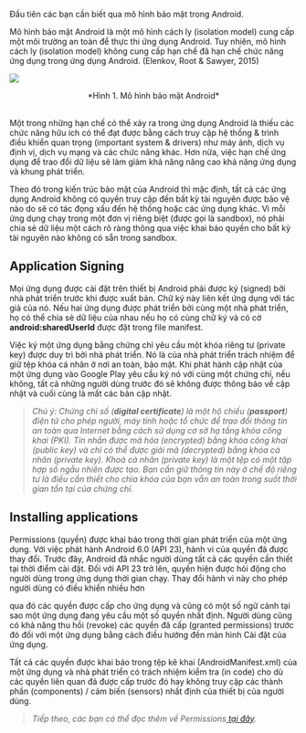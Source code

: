 Đầu tiên các bạn cần biết qua mô hình bảo mật trong Android.

Mô hình bảo mật Android là một mô hình cách ly (isolation model) cung cấp một môi trường an toàn để thực thi ứng dụng Android. Tuy nhiên, mô hình cách ly (isolation model) không cung cấp hạn chế đã hạn chế chức năng ứng dụng trong ứng dụng Android. (Elenkov, Root & Sawyer, 2015)

![](https://images.viblo.asia/0a90b5dd-11dc-4c95-b042-79856967815c.png)
<div align="center">*Hình 1. Mô hình bảo mật Android*</div><br>

Một trong những hạn chế có thể xảy ra trong ứng dụng Android là thiếu các chức năng hữu ích có thể đạt được bằng cách truy cập hệ thống & trình điều khiển quan trọng (important system & drivers) như máy ảnh, dịch vụ định vị, dịch vụ mạng và các chức năng khác. Hơn nữa, việc hạn chế ứng dụng để trao đổi dữ liệu sẽ làm giảm khả năng nâng cao khả năng ứng dụng và khung phát triển.

Theo đó trong kiến trúc bảo mật của Android thì mặc định, tất cả các ứng dụng Android không có quyền truy cập đến bất kỳ tài nguyên được bảo vệ nào do sẽ có tác đọng xấu đến hệ thống hoặc các ứng dụng khác.
Vì mỗi ứng dụng chạy trong một đơn vị riêng biệt (được gọi là sandbox), nó phải chia sẻ dữ liệu một cách rõ ràng thông qua việc khai báo quyền cho bất kỳ tài nguyên nào không có sẵn trong sandbox.

## Application Signing
Mọi ứng dụng được cài đặt trên thiết bị Android phải được ký (signed) bởi nhà phát triển trước khi được xuất bản. Chữ ký này liên kết ứng dụng với tác giả của nó. Nếu hai ứng dụng được phát triển bởi cùng một nhà phát triển, họ có thể chia sẻ dữ liệu của nhau nếu họ có cùng chữ ký và có cờ **android:sharedUserId** được đặt trong file manifest.

Việc ký một ứng dụng bằng chứng chỉ yêu cầu một khóa riêng tư (private key) được duy trì bởi nhà phát triển. Nó là của nhà phát triển trách nhiệm để giữ tệp khóa cá nhân ở nơi an toàn, bảo mật. Khi phát hành cập nhật của một ứng dụng vào Google Play yêu cầu ký nó với cùng một chứng chỉ, nếu không, tất cả những người dùng trước đó sẽ không được thông báo về cập nhật và cuối cùng là mất các bản cập nhật.

> *Chú ý: Chứng chỉ số (**digital certificate**) là một hộ chiếu (**passport**) điện tử cho phép người, máy tính hoặc tổ chức để trao đổi thông tin an toàn qua Internet bằng cách sử dụng cơ sở hạ tầng khóa công khai (PKI). Tin nhắn được mã hóa (encrypted) bằng khóa công khai (public key) và chỉ có thể được giải mã (decrypted) bằng khóa cá nhân (private key).
> Khoá cá nhân (private key) là một tệp có một tập hợp số ngẫu nhiên được tạo. Bạn cần giữ thông tin này ở chế độ riêng tư là điều cần thiết cho chìa khóa của bạn vẫn an toàn trong suốt thời gian tồn tại của chứng chỉ.*

## Installing applications

Permissions (quyền) được khai báo trong thời gian phát triển của một ứng dụng. Với việc phát hành Android 6.0 (API 23), hành vi của quyền đã được thay đổi. Trước đây, Android đã nhắc người dùng tất cả các quyền cần thiết tại thời điểm cài đặt. Đối với API 23 trở lên, quyền hiện được hỏi động cho người dùng trong ứng dụng thời gian chạy. Thay đổi hành vi này cho phép người dùng có điều khiển nhiều hơn

qua đó các quyền được cấp cho ứng dụng và cũng có một số ngữ cảnh tại sao một ứng dụng đang yêu cầu một số quyền nhất định. Người dùng cũng có khả năng thu hồi (revoke) các quyền đã cấp (granted permissions) trước đó đối với một ứng dụng bằng cách điều hướng đến màn hình Cài đặt của ứng dụng.

Tất cả các quyền được khai báo trong tệp kê khai (AndroidManifest.xml) của một ứng dụng và nhà phát triển có trách nhiệm kiểm tra (in code) cho dù các quyền liên quan đã được cấp trước đó hay không truy cập các thành phần (components) / cảm biến (sensors) nhất định của thiết bị của người dùng.

> *Tiếp theo, các bạn có thể đọc thêm về Permissions[ tại đây](https://viblo.asia/p/permissions-trong-android-permissions-in-android-WAyK8rYmlxX).*